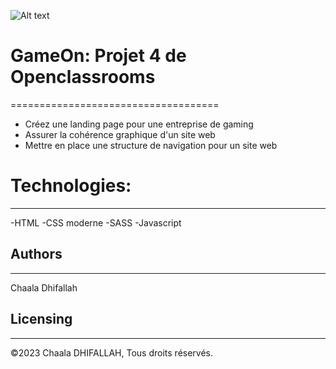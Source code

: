 ![Alt text](<>)
# GameOn: Projet 4 de Openclassrooms
====================================

* Créez une landing page pour une entreprise de gaming
* Assurer la cohérence graphique d'un site web
* Mettre en place une structure de navigation pour un site web

# Technologies:
---------------

-HTML
-CSS moderne
-SASS
-Javascript

## Authors
-----------

Chaala Dhifallah

## Licensing
----------------

©2023 Chaala DHIFALLAH, Tous droits réservés.
